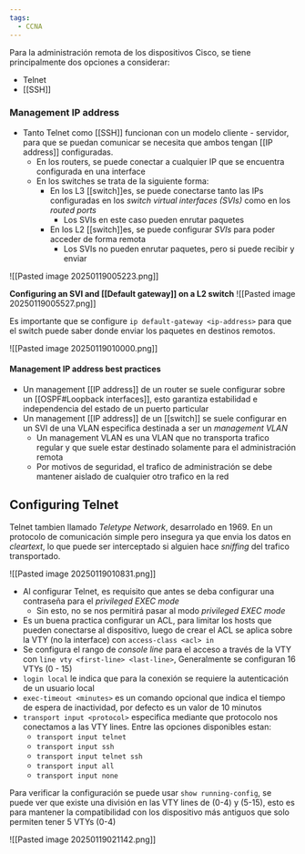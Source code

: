 ```yaml
---
tags:
  - CCNA
---
```

Para la administración remota de los dispositivos Cisco, se tiene principalmente dos opciones a considerar:
- Telnet 
- [[SSH]] 

### Management IP address 
- Tanto Telnet como [[SSH]] funcionan con un modelo cliente - servidor, para que se puedan comunicar se necesita que ambos tengan [[IP address]] configuradas.
	- En los routers, se puede conectar a cualquier IP que se encuentra configurada en una interface
	- En los switches se trata de la siguiente forma:
		- En los L3 [[switch]]es, se puede conectarse tanto las IPs configuradas en los _switch virtual interfaces (SVIs)_ como en los _routed ports_
			- Los SVIs en este caso pueden enrutar paquetes
		- En los L2 [[switch]]es, se puede configurar _SVIs_ para poder acceder de forma remota 
			- Los SVIs no pueden enrutar paquetes, pero si puede recibir y enviar

![[Pasted image 20250119005223.png]]

**Configuring an SVI and [[Default gateway]] on a L2 switch**
![[Pasted image 20250119005527.png]]

Es importante que se configure `ip default-gateway <ip-address>` para que el switch puede saber donde enviar los paquetes en destinos remotos. 


![[Pasted image 20250119010000.png]]

#### Management IP address best practices 
- Un management [[IP address]] de un router se suele configurar sobre un [[OSPF#Loopback interfaces]], esto garantiza  estabilidad e independencia del estado de un puerto particular 
- Un management [[IP address]] de un [[switch]] se suele configurar en un SVI de una VLAN especifica destinada a ser un _management VLAN_
	- Un management VLAN es una VLAN que no transporta trafico regular y que suele estar destinado solamente para el administración remota 
	- Por motivos de seguridad, el trafico de administración se debe mantener aislado de cualquier otro trafico en la red 

## Configuring Telnet 
Telnet tambien llamado _Teletype Network_, desarrolado en 1969. En un protocolo de comunicación simple pero insegura ya que envia los datos en _cleartext_, lo que puede ser interceptado si alguien hace _sniffing_ del trafico transportado. 

![[Pasted image 20250119010831.png]]

- Al configurar Telnet, es requisito que antes se deba configurar una contraseña para el _privileged EXEC mode_
	- Sin esto, no se nos permitirá pasar al modo _privileged EXEC mode_
- Es un buena practica configurar un ACL, para limitar los hosts que pueden conectarse al dispositivo, luego de crear el ACL se aplica sobre la VTY (no la interface) con `access-class <acl> in`
- Se configura el rango de _console line_ para el acceso a través de la VTY con `line vty <first-line> <last-line>`, Generalmente se configuran 16 VTYs (0 - 15)
- `login local` le indica que para la conexión se requiere la autenticación de un usuario local 
- `exec-timeout <minutes>` es un comando opcional  que indica el tiempo  de espera de inactividad, por defecto es un valor de 10 minutos
- `transport input <protocol>` especifica mediante que protocolo nos conectamos a las VTY lines. Entre las opciones disponibles estan:
	- `transport input telnet`
	- `transport input ssh`
	- `transport input telnet ssh`
	- `transport input all`
	- `transport input none`

Para verificar la configuración se puede usar `show running-config`, se puede ver que existe una división en las VTY lines de (0-4) y (5-15), esto es para mantener la compatibilidad con los dispositivo más antiguos que solo permiten tener 5 VTYs (0-4)

![[Pasted image 20250119021142.png]]

